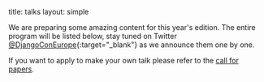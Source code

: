 title: talks
layout: simple

We are preparing some amazing content for this year's edition. The entire program will be listed below, stay tuned on Twitter [@DjangoConEurope](https://twitter.com/djangoconeurope){:target="_blank"} as we announce them one by one.

If you want to apply to make your own talk please refer to the [call for papers](/talks/cfp/).
